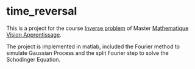 # time_reversal
This is a project for the course [Inverse problem](http://josselin-garnier.org/teaching/cours-mva/) of Master [Mathematique Vision Apprentissage](http://www.math.ens-cachan.fr/version-francaise/formations/master-mva/).

The project is implemented in matlab, included the Fourier method to simulate Gaussian Process and the split Fourier step to solve the Schodinger Equation.
